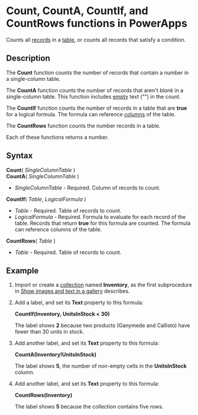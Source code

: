 <properties
	pageTitle="Count, CountA, CountIf, and CountRows functions | Microsoft PowerApps"
	description="Reference information, including syntax and an example, for the Count, CountA, CounfIf, and CountRows functions in PowerApps"
	services=""
	suite="powerapps"
	documentationCenter="na"
	authors="gregli-msft"
	manager="dwrede"
	editor=""
	tags=""/>

<tags
   ms.service="powerapps"
   ms.devlang="na"
   ms.topic="article"
   ms.tgt_pltfrm="na"
   ms.workload="na"
   ms.date="11/07/2015"
   ms.author="gregli"/>

# Count, CountA, CountIf, and CountRows functions in PowerApps #

Counts all [records](working-with-tables.md#records) in a [table](working-with-tables.md), or counts all records that satisfy a condition.

## Description ##

The **Count** function counts the number of records that contain a number in a single-column table.

The **CountA** function counts the number of records that aren't *blank* in a single-column table. This function includes [empty](function-isblank-isempty.md) text ("") in the count.

The **CountIf** function counts the number of records in a table that are **true** for a logical formula.  The formula can reference [columns](working-with-tables.md#columns) of the table.

The **CountRows** function counts the number records in a table.

Each of these functions returns a number.

## Syntax ##

**Count**( *SingleColumnTable* )<br>
**CountA**( *SingleColumnTable* )

- *SingleColumnTable* - Required.  Column of records to count.  

**CountIf**( *Table*, *LogicalFormula* )

- *Table* - Required.  Table of records to count.
- *LogicalFormula* - Required.  Formula to evaluate for each record of the table.  Records that return **true** for this formula are counted.  The formula can reference columns of the table.

**CountRows**( *Table* )

- *Table* - Required.  Table of records to count.

## Example ##

1. Import or create a [collection](working-with-data-sources.md#collections) named **Inventory**, as the first subprocedure in [Show images and text in a gallery](show-images-text-gallery-sort-filter.md) describes.

2. Add a label, and set its **Text** property to this formula:

	**CountIf(Inventory, UnitsInStock < 30)**

	The label shows **2** because two products (Ganymede and Callisto) have fewer than 30 units in stock.

2. Add another label, and set its **Text** property to this formula:

	**CountA(Inventory!UnitsInStock)**

	The label shows **5**, the number of non-empty cells in the **UnitsInStock** column.

2. Add another label, and set its **Text** property to this formula:

	**CountRows(Inventory)**

	The label shows **5** because the collection contains five rows.
